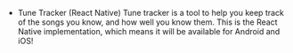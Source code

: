 * Tune Tracker (React Native)
Tune tracker is a tool to help you keep track of the songs you know, and how well you know them. This is the React Native implementation, which means it will be available for Android and iOS!
